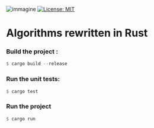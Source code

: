 ![immagine](https://github.com/fbrega10/Rust-algorithms/assets/102411282/e3934e50-b70f-4106-b1ec-63c8fb84290d)
[![License: MIT](https://img.shields.io/badge/License-MIT-yellow.svg)](https://opensource.org/licenses/MIT)

# Algorithms rewritten in Rust

### Build the project : 
```rust 
$ cargo build --release
```

### Run the unit tests: 
```rust 
$ cargo test
```

### Run the project
```rust
$ cargo run
```
